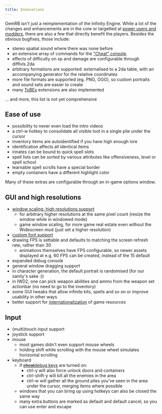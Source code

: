 ```yaml
---
title: Innovations
---
```


GemRB isn't just a reimplementation of the Infinity Engine. While a lot of the changes
and enhancements are in the core or targetted at [power users and modders](Modding.md),
there are also a few that directly benefit the players. Besides the obvious bugfixes,
those include:

  - stereo spatial sound where there was none before
  - an extensive array of commands for the ["Cheat" console](Cheats.md).
  - effects of difficulty on xp and damage are configurable through
    difflvls.2da
  - arbitrary formations are supported: externalised to a 2da table, with an
    accompanying generator for the relative coordinates
  - more file formats are supported (eg. PNG, OGG), so custom portraits and sound sets
    are easier to create
  - many [ToBEx](ToBEx.md) extensions are also implemented
  
... and more, this list is not yet comprehensive

## Ease of use
  - possibility to never even load the intro videos
  - a ctrl-w hotkey to consolidate all visible loot in a single pile under the cursor
  - inventory items are autoidentified if you have high enough lore
  - identification affects all identical items
  - innates can be bound to quick spell slots
  - spell lists can be sorted by various attributes like offensiveness,
    level or spell school
  - learnable spell scrolls have a special border
  - empty containers have a different highlight color

Many of these extras are configurable through an in-game options window.

## GUI and high resolutions
 - [window scaling, high resolutions support](http://gemrb.org/Features.html#wide-screen-higher-resolutions)
   - for arbitrary higher resolutions at the same pixel count (resize the window while in windowed mode)
   - game window scaling, for more game real estate even without the Widescreen mod (just set a higher resolution)
 - [custom font support](Fonts.md)
 - drawing FPS is settable and defaults to matching the screen refresh rate, rather than 30
   - animations themselves have FPS configurable, so newer assets displayed at e.g. 60 FPS can be created, instead of the 15 default
 - expanded debug console
 - general window dragging support
 - in character generation, the default portrait is randomised (for our sanity's
   sake :))
 - in IWD2, one can pick weapon abilities and ammo from the weapon set actionbar (no need to go to the inventory)
 - some GUI tweaks that allow infinite kits, spells and so on or improve usability
   in other ways
 - better support for [internationalization](Text-encodings.md) of game resources


## Input
 - (multi)touch input support
 - joystick support
 - mouse
   - most games didn't even support mouse wheels
   - holding shift while scrolling with the mouse wheel simulates horizontal scrolling
  - keyboard
     - if [~~cheat~~debug keys](Cheats.md) are turned on:
       - ctrl-y will also force unlock doors and containers
       - ctrl-shift-y will kill all the enemies in the area
       - ctrl-w will gather all the ground piles you've seen in
         the area under the cursor, merging items where possible 
     - windows that you can bring up using hotkeys can also be
       closed the same way
     - many extra buttons are marked as default and default cancel,
       so you can use enter and escape
